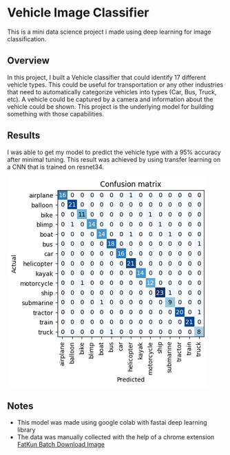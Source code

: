 # Vehicle Image Classifier
This is a mini data science project i made using deep learning for image classification.

## Overview
In this project, I built a Vehicle classifier that could identify 17 different vehicle types. This could be useful for transportation or any other industries that need to automatically categorize vehicles into types (Car, Bus, Truck, etc).
A vehicle could be captured by a camera and information about the vehicle could be shown. This project is the underlying model for building something with those capabilities. 

## Results
I was able to get my model to predict the vehicle type with a 95% accuracy after minimal tuning. This result was achieved by using transfer learning on a CNN that is trained on resnet34. 

![alt text](https://github.com/IssabelAverina/PersonalProjects/blob/c0a978fd6c54ad06bb1e6f0874ec0bffad894264/VehicleClassifier/vehicleMatrix.png)

## Notes
- This model was made using google colab with fastai deep learning library
- The data was manually collected with the help of a chrome extension [FatKun Batch Download Image](https://chromewebstore.google.com/detail/mojcdcedhidldcgaokbelcmffoaengkj?utm_source=item-share-cb)

